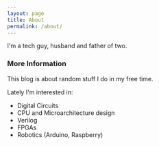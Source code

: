 ```yaml
---
layout: page
title: About
permalink: /about/
---
```


I'm a tech guy, husband and father of two.

### More Information

This blog is about random stuff I do in my free time.

Lately I'm interested in:
- Digital Circuits
- CPU and Microarchitecture design
- Verilog
- FPGAs
- Robotics (Arduino, Raspberry)